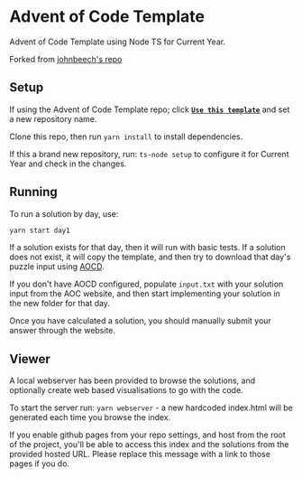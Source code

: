 # Advent of Code Template

Advent of Code Template using Node TS for Current Year.

Forked from [johnbeech's repo](https://github.com/johnbeech/advent-of-code-nodejs-template)

## Setup

If using the Advent of Code Template repo; click [**`Use this template`**](https://github.com/MJGTwo/advent-of-code-nodets-template/generate) and set a new repository name.

Clone this repo, then run `yarn install` to install dependencies.

If this a brand new repository, run: `ts-node setup` to configure it for Current Year and check in the changes.

## Running

To run a solution by day, use:

```bash
yarn start day1
```

If a solution exists for that day, then it will run with basic tests. If a solution does not exist, it will copy the template, and then try to download that day's puzzle input using [AOCD](https://github.com/wimglenn/advent-of-code-data).

If you don't have AOCD configured, populate `input.txt` with your solution input from the AOC website, and then start implementing your solution in the new folder for that day.

Once you have calculated a solution, you should manually submit your answer through the website.

## Viewer

A local webserver has been provided to browse the solutions, and optionally create web based visualisations to go with the code.

To start the server run: `yarn webserver` - a new hardcoded index.html will be generated each time you browse the index.

If you enable github pages from your repo settings, and host from the root of the project, you'll be able to access this index and the solutions from the provided hosted URL. Please replace this message with a link to those pages if you do.

